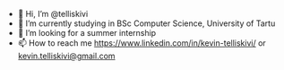 - 👋 Hi, I’m @telliskivi
- 🌱 I’m currently studying in BSc Computer Science, University of Tartu
- 💞️ I’m looking for a summer internship
- 📫 How to reach me https://www.linkedin.com/in/kevin-telliskivi/ or kevin.telliskivi@gmail.com

<!---
telliskivi/telliskivi is a ✨ special ✨ repository because its `README.md` (this file) appears on your GitHub profile.
You can click the Preview link to take a look at your changes.
--->
